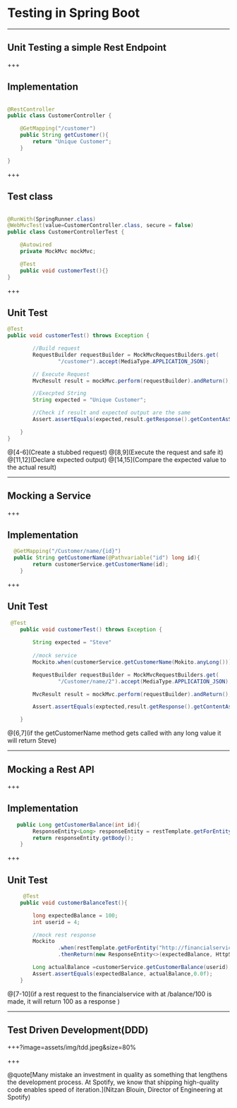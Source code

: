 # Testing in Spring Boot


---
## Unit Testing a simple Rest Endpoint


+++
## Implementation

```java

@RestController
public class CustomerController {

    @GetMapping("/customer")
    public String getCustomer(){
        return "Unique Customer";
    }

}

```
+++

## Test class

```java

@RunWith(SpringRunner.class)
@WebMvcTest(value=CustomerController.class, secure = false)
public class CustomerControllerTest {

    @Autowired
    private MockMvc mockMvc;

    @Test
    public void customerTest(){}
}
```

+++
## Unit Test


```java
@Test
public void customerTest() throws Exception {

        //Build request
        RequestBuilder requestBuilder = MockMvcRequestBuilders.get(
                "/customer").accept(MediaType.APPLICATION_JSON);

        // Execute Request
        MvcResult result = mockMvc.perform(requestBuilder).andReturn();

        //Execpted String
        String expected = "Unique Customer";

        //Check if result and expected output are the same
        Assert.assertEquals(expected,result.getResponse().getContentAsString());

    }
}
```
@[4-6](Create a stubbed request)
@[8,9](Execute the request and safe it)
@[11,12](Declare expected output)
@[14,15](Compare the expected value to the actual result)




---
## Mocking a Service
+++
## Implementation

``` java
  @GetMapping("/Customer/name/{id}")
  public String getCustomerName(@Pathvariable("id") long id){
        return customerService.getCustomerName(id);
    }

```

+++
## Unit Test

```java
 @Test
    public void customerTest() throws Exception {
        
        String expected = "Steve"
        
        //mock service
        Mockito.when(customerService.getCustomerName(Mokito.anyLong())).thenReturn(expected);

        RequestBuilder requestBuilder = MockMvcRequestBuilders.get(
                "/Customer/name/2").accept(MediaType.APPLICATION_JSON);

        MvcResult result = mockMvc.perform(requestBuilder).andReturn();

        Assert.assertEquals(exptected,result.getResponse().getContentAsString());

    }
```
@[6,7](if the getCustomerName method gets called with any long value it will return Steve)


---
## Mocking a Rest API


+++
## Implementation

``` java
   public Long getCustomerBalance(int id){
        ResponseEntity<Long> responseEntity = restTemplate.getForEntity("http://financialservice:8080/balance/"+String.valueOf(id), Long.class);
        return responseEntity.getBody();
    }
```
+++

## Unit Test

``` java
     @Test
    public void customerBalanceTest(){

        long expectedBalance = 100;
        int userid = 4;

        //mock rest response
        Mockito
                .when(restTemplate.getForEntity("http://financialservice:8080/balance/"+String.valueOf(userid)  ,Long.class))
                .thenReturn(new ResponseEntity<>(expectedBalance, HttpStatus.OK));

        Long actualBalance =customerService.getCustomerBalance(userid);
        Assert.assertEquals(expectedBalance, actualBalance,0.0f);
    }
```
@[7-10](if a rest request to the financialservice with at /balance/100 is made, it will return 100 as a response )


---
## Test Driven Development(DDD)

+++?image=assets/img/tdd.jpeg&size=80%


+++

 @quote[Many mistake an investment in quality as something that lengthens the development process. At Spotify, we know that shipping high-quality code enables speed of iteration.](Nitzan Blouin, Director of Engineering at Spotify)


